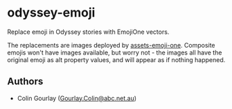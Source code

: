 # odyssey-emoji

Replace emoji in Odyssey stories with EmojiOne vectors.

The replacements are images deployed by [assets-emoji-one](https://stash.abc-dev.net.au/projects/NEWS/repos/assets-emoji-one). Composite emojis won't have images available, but worry not - the images all have the original emoji as alt property values, and will appear as if nothing happened.

## Authors

- Colin Gourlay ([Gourlay.Colin@abc.net.au](mailto:Gourlay.Colin@abc.net.au))
